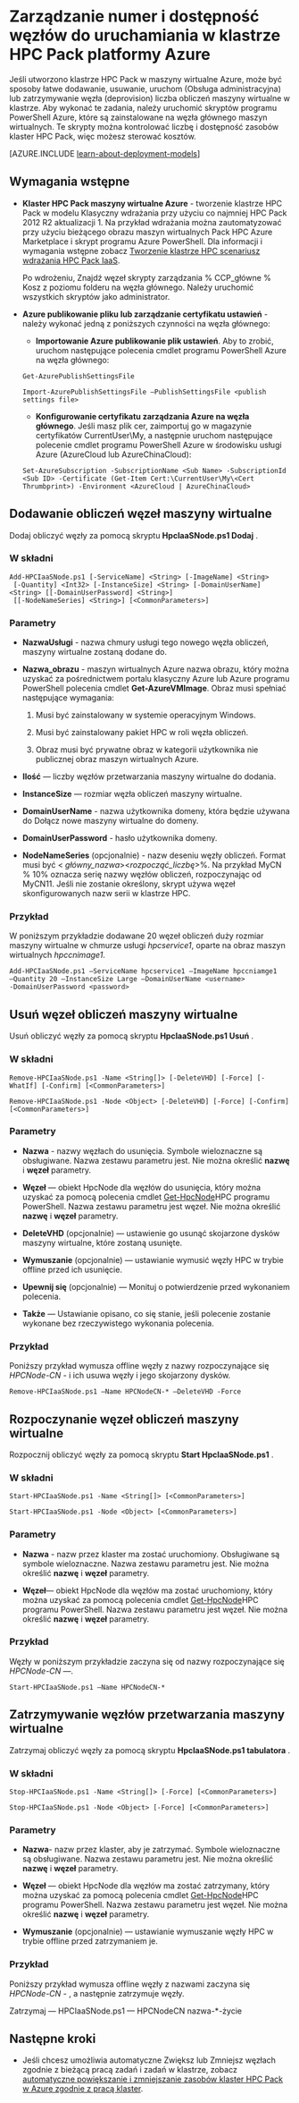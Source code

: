 <properties
 pageTitle="Zarządzanie HPC Pack węzłach obliczeń | Microsoft Azure"
 description="Więcej informacji na temat narzędzia skrypt programu PowerShell do dodawania, usuwania, Rozpocznij i Zatrzymaj HPC Pack obliczeń węzłach platformy Azure"
 services="virtual-machines-windows"
 documentationCenter=""
 authors="dlepow"
 manager="timlt"
 editor=""
 tags="azure-service-management,hpc-pack"/>
<tags
ms.service="virtual-machines-windows"
 ms.devlang="na"
 ms.topic="article"
 ms.tgt_pltfrm="vm-multiple"
 ms.workload="big-compute"
 ms.date="07/22/2016"
 ms.author="danlep"/>

# <a name="manage-the-number-and-availability-of-compute-nodes-in-an-hpc-pack-cluster-in-azure"></a>Zarządzanie numer i dostępność węzłów do uruchamiania w klastrze HPC Pack platformy Azure

Jeśli utworzono klastrze HPC Pack w maszyny wirtualne Azure, może być sposoby łatwe dodawanie, usuwanie, uruchom (Obsługa administracyjna) lub zatrzymywanie węzła (deprovision) liczba obliczeń maszyny wirtualne w klastrze. Aby wykonać te zadania, należy uruchomić skryptów programu PowerShell Azure, które są zainstalowane na węzła głównego maszyn wirtualnych. Te skrypty można kontrolować liczbę i dostępność zasobów klaster HPC Pack, więc możesz sterować kosztów.

[AZURE.INCLUDE [learn-about-deployment-models](../../includes/learn-about-deployment-models-classic-include.md)]


## <a name="prerequisites"></a>Wymagania wstępne

* **Klaster HPC Pack maszyny wirtualne Azure** - tworzenie klastrze HPC Pack w modelu Klasyczny wdrażania przy użyciu co najmniej HPC Pack 2012 R2 aktualizacji 1. Na przykład wdrażania można zautomatyzować przy użyciu bieżącego obrazu maszyn wirtualnych Pack HPC Azure Marketplace i skrypt programu Azure PowerShell. Dla informacji i wymagania wstępne zobacz [Tworzenie klastrze HPC scenariusz wdrażania HPC Pack IaaS](virtual-machines-windows-classic-hpcpack-cluster-powershell-script.md).

    Po wdrożeniu, Znajdź węzeł skrypty zarządzania % CCP\_główne % Kosz z poziomu folderu na węzła głównego. Należy uruchomić wszystkich skryptów jako administrator.

* **Azure publikowanie pliku lub zarządzanie certyfikatu ustawień** - należy wykonać jedną z poniższych czynności na węzła głównego:

    * **Importowanie Azure publikowanie plik ustawień**. Aby to zrobić, uruchom następujące polecenia cmdlet programu PowerShell Azure na węzła głównego:

    ```
    Get-AzurePublishSettingsFile

    Import-AzurePublishSettingsFile –PublishSettingsFile <publish settings file>
    ```

    * **Konfigurowanie certyfikatu zarządzania Azure na węzła głównego**. Jeśli masz plik cer, zaimportuj go w magazynie certyfikatów CurrentUser\My, a następnie uruchom następujące polecenie cmdlet programu PowerShell Azure w środowisku usługi Azure (AzureCloud lub AzureChinaCloud):

    ```
    Set-AzureSubscription -SubscriptionName <Sub Name> -SubscriptionId <Sub ID> -Certificate (Get-Item Cert:\CurrentUser\My\<Cert Thrumbprint>) -Environment <AzureCloud | AzureChinaCloud>
    ```

## <a name="add-compute-node-vms"></a>Dodawanie obliczeń węzeł maszyny wirtualne

Dodaj obliczyć węzły za pomocą skryptu **HpcIaaSNode.ps1 Dodaj** .

### <a name="syntax"></a>W składni
```
Add-HPCIaaSNode.ps1 [-ServiceName] <String> [-ImageName] <String>
 [-Quantity] <Int32> [-InstanceSize] <String> [-DomainUserName] <String> [[-DomainUserPassword] <String>]
 [[-NodeNameSeries] <String>] [<CommonParameters>]

```
### <a name="parameters"></a>Parametry

* **NazwaUsługi** - nazwa chmury usługi tego nowego węzła obliczeń, maszyny wirtualne zostaną dodane do.

* **Nazwa_obrazu** - maszyn wirtualnych Azure nazwa obrazu, który można uzyskać za pośrednictwem portalu klasyczny Azure lub Azure programu PowerShell polecenia cmdlet **Get-AzureVMImage**. Obraz musi spełniać następujące wymagania:

    1. Musi być zainstalowany w systemie operacyjnym Windows.

    2. Musi być zainstalowany pakiet HPC w roli węzła obliczeń.

    3. Obraz musi być prywatne obraz w kategorii użytkownika nie publicznej obraz maszyn wirtualnych Azure.

* **Ilość** — liczby węzłów przetwarzania maszyny wirtualne do dodania.

* **InstanceSize** — rozmiar węzła obliczeń maszyny wirtualne.

* **DomainUserName** - nazwa użytkownika domeny, która będzie używana do Dołącz nowe maszyny wirtualne do domeny.

* **DomainUserPassword** - hasło użytkownika domeny.

* **NodeNameSeries** (opcjonalnie) - nazw deseniu węzły obliczeń. Format musi być &lt; *główny\_nazwa*&gt;&lt;*rozpocząć\_liczbę*&gt;%. Na przykład MyCN % 10% oznacza serię nazwy węzłów obliczeń, rozpoczynając od MyCN11. Jeśli nie zostanie określony, skrypt używa węzeł skonfigurowanych nazw serii w klastrze HPC.

### <a name="example"></a>Przykład

W poniższym przykładzie dodawane 20 węzeł obliczeń duży rozmiar maszyny wirtualne w chmurze usługi *hpcservice1*, oparte na obraz maszyn wirtualnych *hpccnimage1*.

```
Add-HPCIaaSNode.ps1 –ServiceName hpcservice1 –ImageName hpccniamge1
–Quantity 20 –InstanceSize Large –DomainUserName <username>
-DomainUserPassword <password>
```


## <a name="remove-compute-node-vms"></a>Usuń węzeł obliczeń maszyny wirtualne

Usuń obliczyć węzły za pomocą skryptu **HpcIaaSNode.ps1 Usuń** .

### <a name="syntax"></a>W składni

```
Remove-HPCIaaSNode.ps1 -Name <String[]> [-DeleteVHD] [-Force] [-WhatIf] [-Confirm] [<CommonParameters>]

Remove-HPCIaaSNode.ps1 -Node <Object> [-DeleteVHD] [-Force] [-Confirm] [<CommonParameters>]
```

### <a name="parameters"></a>Parametry

* **Nazwa** - nazwy węzłach do usunięcia. Symbole wieloznaczne są obsługiwane. Nazwa zestawu parametru jest. Nie można określić **nazwę** i **węzeł** parametry.

* **Węzeł** — obiekt HpcNode dla węzłów do usunięcia, który można uzyskać za pomocą polecenia cmdlet [Get-HpcNode](https://technet.microsoft.com/library/dn887927.aspx)HPC programu PowerShell. Nazwa zestawu parametru jest węzeł. Nie można określić **nazwę** i **węzeł** parametry.

* **DeleteVHD** (opcjonalnie) — ustawienie go usunąć skojarzone dysków maszyny wirtualne, które zostaną usunięte.

* **Wymuszanie** (opcjonalnie) — ustawianie wymusić węzły HPC w trybie offline przed ich usunięcie.

* **Upewnij się** (opcjonalnie) — Monituj o potwierdzenie przed wykonaniem polecenia.

* **Także** — Ustawianie opisano, co się stanie, jeśli polecenie zostanie wykonane bez rzeczywistego wykonania polecenia.

### <a name="example"></a>Przykład

Poniższy przykład wymusza offline węzły z nazwy rozpoczynające się *HPCNode-CN -* i ich usuwa węzły i jego skojarzony dysków.

```
Remove-HPCIaaSNode.ps1 –Name HPCNodeCN-* –DeleteVHD -Force
```

## <a name="start-compute-node-vms"></a>Rozpoczynanie węzeł obliczeń maszyny wirtualne

Rozpocznij obliczyć węzły za pomocą skryptu **Start HpcIaaSNode.ps1** .

### <a name="syntax"></a>W składni

```
Start-HPCIaaSNode.ps1 -Name <String[]> [<CommonParameters>]

Start-HPCIaaSNode.ps1 -Node <Object> [<CommonParameters>]
```
### <a name="parameters"></a>Parametry

* **Nazwa** - nazw przez klaster ma zostać uruchomiony. Obsługiwane są symbole wieloznaczne. Nazwa zestawu parametru jest. Nie można określić **nazwę** i **węzeł** parametry.

* **Węzeł**— obiekt HpcNode dla węzłów ma zostać uruchomiony, który można uzyskać za pomocą polecenia cmdlet [Get-HpcNode](https://technet.microsoft.com/library/dn887927.aspx)HPC programu PowerShell. Nazwa zestawu parametru jest węzeł. Nie można określić **nazwę** i **węzeł** parametry.

### <a name="example"></a>Przykład

Węzły w poniższym przykładzie zaczyna się od nazwy rozpoczynające się *HPCNode-CN —*.

```
Start-HPCIaaSNode.ps1 –Name HPCNodeCN-*
```

## <a name="stop-compute-node-vms"></a>Zatrzymywanie węzłów przetwarzania maszyny wirtualne

Zatrzymaj obliczyć węzły za pomocą skryptu **HpcIaaSNode.ps1 tabulatora** .

### <a name="syntax"></a>W składni

```
Stop-HPCIaaSNode.ps1 -Name <String[]> [-Force] [<CommonParameters>]

Stop-HPCIaaSNode.ps1 -Node <Object> [-Force] [<CommonParameters>]
```

### <a name="parameters"></a>Parametry


* **Nazwa**- nazw przez klaster, aby je zatrzymać. Symbole wieloznaczne są obsługiwane. Nazwa zestawu parametru jest. Nie można określić **nazwę** i **węzeł** parametry.

* **Węzeł** — obiekt HpcNode dla węzłów ma zostać zatrzymany, który można uzyskać za pomocą polecenia cmdlet [Get-HpcNode](https://technet.microsoft.com/library/dn887927.aspx)HPC programu PowerShell. Nazwa zestawu parametru jest węzeł. Nie można określić **nazwę** i **węzeł** parametry.

* **Wymuszanie** (opcjonalnie) — ustawianie wymuszanie węzły HPC w trybie offline przed zatrzymaniem je.

### <a name="example"></a>Przykład

Poniższy przykład wymusza offline węzły z nazwami zaczyna się *HPCNode-CN -* , a następnie zatrzymuje węzły.

Zatrzymaj — HPCIaaSNode.ps1 — HPCNodeCN nazwa-*-życie

## <a name="next-steps"></a>Następne kroki

* Jeśli chcesz umożliwia automatyczne Zwiększ lub Zmniejsz węzłach zgodnie z bieżącą pracą zadań i zadań w klastrze, zobacz [automatyczne powiększanie i zmniejszanie zasobów klaster HPC Pack w Azure zgodnie z pracą klaster](virtual-machines-windows-classic-hpcpack-cluster-node-autogrowshrink.md).
